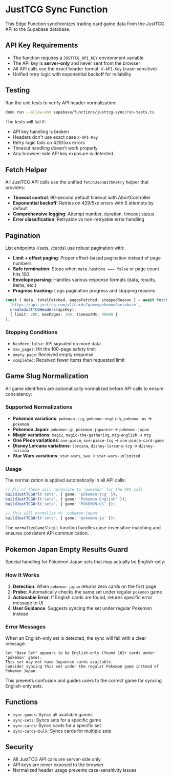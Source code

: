 # JustTCG Sync Function

This Edge Function synchronizes trading card game data from the JustTCG API to the Supabase database.

## API Key Requirements

- The function requires a `JUSTTCG_API_KEY` environment variable
- The API key is **server-only** and never sent from the browser
- All API calls use the exact header format: `X-API-Key` (case-sensitive)
- Unified retry logic with exponential backoff for reliability

## Testing

Run the unit tests to verify API header normalization:

```bash
deno run --allow-env supabase/functions/justtcg-sync/run-tests.ts
```

The tests will fail if:
- API key handling is broken
- Headers don't use exact case `X-API-Key`
- Retry logic fails on 429/5xx errors
- Timeout handling doesn't work properly
- Any browser-side API key exposure is detected

## Fetch Helper

All JustTCG API calls use the unified `fetchJsonWithRetry` helper that provides:

- **Timeout control**: 90-second default timeout with AbortController
- **Exponential backoff**: Retries on 429/5xx errors with 6 attempts by default
- **Comprehensive logging**: Attempt number, duration, timeout status
- **Error classification**: Retryable vs non-retryable error handling

## Pagination

List endpoints (/sets, /cards) use robust pagination with:

- **Limit + offset paging**: Proper offset-based pagination instead of page numbers
- **Safe termination**: Stops when `meta.hasMore === false` or page count hits 100
- **Envelope parsing**: Handles various response formats (data, results, items, etc.)
- **Progress tracking**: Logs pagination progress and stopping reasons

```typescript
const { data, totalFetched, pagesFetched, stoppedReason } = await fetchPaginatedData(
  'https://api.justtcg.com/v1/cards?game=pokemon&set=base',
  createJustTCGHeaders(apiKey),
  { limit: 200, maxPages: 100, timeoutMs: 90000 }
);
```

### Stopping Conditions
- `hasMore_false`: API signaled no more data
- `max_pages`: Hit the 100-page safety limit  
- `empty_page`: Received empty response
- `completed`: Received fewer items than requested limit

## Game Slug Normalization

All game identifiers are automatically normalized before API calls to ensure consistency:

### Supported Normalizations

- **Pokemon variations**: `pokemon-tcg`, `pokemon-english`, `pokemon-us` → `pokemon`
- **Pokemon Japan**: `pokemon-jp`, `pokemon-japanese` → `pokemon-japan`  
- **Magic variations**: `magic`, `magic-the-gathering`, `mtg-english` → `mtg`
- **One Piece variations**: `one-piece`, `one-piece-tcg` → `one-piece-card-game`
- **Disney Lorcana variations**: `lorcana`, `disney-lorcana-tcg` → `disney-lorcana`
- **Star Wars variations**: `star-wars`, `swu` → `star-wars-unlimited`

### Usage

The normalization is applied automatically in all API calls:

```typescript
// All of these will normalize to 'pokemon' for the API call
buildJustTCGUrl('sets', { game: 'pokemon-tcg' });
buildJustTCGUrl('sets', { game: 'Pokemon-English' });
buildJustTCGUrl('sets', { game: 'POKEMON-US' });

// This will normalize to 'pokemon-japan' 
buildJustTCGUrl('sets', { game: 'pokemon-jp' });
```

The `normalizeGameSlug()` function handles case-insensitive matching and ensures consistent API communication.

## Pokemon Japan Empty Results Guard

Special handling for Pokemon Japan sets that may actually be English-only:

### How It Works

1. **Detection**: When `pokemon-japan` returns zero cards on the first page
2. **Probe**: Automatically checks the same set under regular `pokemon` game
3. **Actionable Error**: If English cards are found, returns specific error message to UI
4. **User Guidance**: Suggests syncing the set under regular Pokemon instead

### Error Messages

When an English-only set is detected, the sync will fail with a clear message:

```
Set "Base Set" appears to be English-only (found 102+ cards under 'pokemon' game). 
This set may not have Japanese cards available. 
Consider syncing this set under the regular Pokemon game instead of Pokemon Japan.
```

This prevents confusion and guides users to the correct game for syncing English-only sets.

## Functions

- `sync-games`: Syncs all available games
- `sync-sets`: Syncs sets for a specific game
- `sync-cards`: Syncs cards for a specific set
- `sync-cards-bulk`: Syncs cards for multiple sets

## Security

- All JustTCG API calls are server-side only
- API keys are never exposed to the browser
- Normalized header usage prevents case-sensitivity issues
